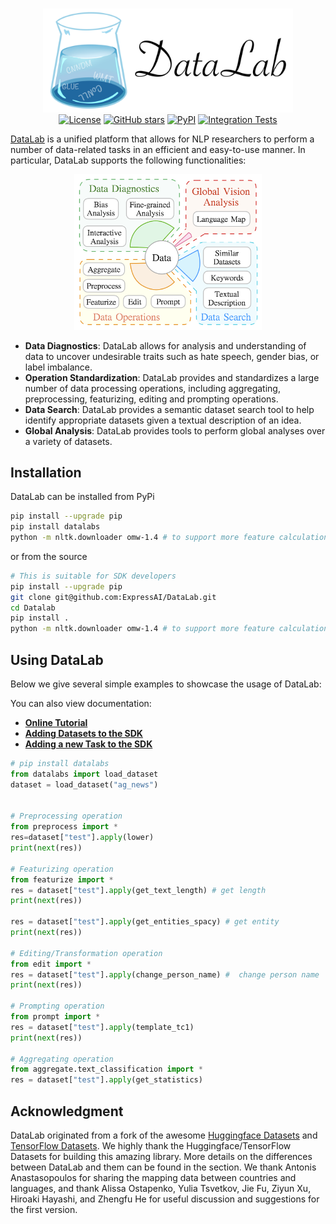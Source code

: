 <p align="center">
    <br>
    <img src="./docs/Resources/figs/readme_logo.png" width="400"/>
    <br>
  <a href="https://github.com/expressai/DataLab/blob/main/LICENSE"><img alt="License" src="https://img.shields.io/github/license/expressai/DataLab" /></a>
  <a href="https://github.com/expressai/DataLab/stargazers"><img alt="GitHub stars" src="https://img.shields.io/github/stars/expressai/DataLab" /></a>
  <a href="https://pypi.org/project//"><img alt="PyPI" src="https://img.shields.io/pypi/v/datalabs" /></a>
  <a href=".github/workflows/ci.yml"><img alt="Integration Tests", src="https://github.com/expressai/DataLab/actions/workflows/ci.yml/badge.svg?event=push" />
</p>


[DataLab](http://datalab.nlpedia.ai/) is a unified platform that allows for NLP researchers to perform a number of data-related tasks in an efficient and easy-to-use manner. In particular, DataLab supports the following functionalities:

    

    
    
<p align="center"> 
<img src="./docs/Resources/figs/datalab_overview.png" width="300"/>
 </p> 

* **Data Diagnostics**: DataLab allows for analysis and understanding of data to uncover undesirable traits such as hate speech, gender bias, or label imbalance.
* **Operation Standardization**: DataLab provides and standardizes a large number of data processing operations, including aggregating, preprocessing, featurizing, editing and prompting operations.
* **Data Search**: DataLab provides a semantic dataset search tool to help identify appropriate datasets given a textual description of an idea.
* **Global Analysis**: DataLab provides tools to perform global analyses over a variety of datasets.


 


## Installation
DataLab can be installed from PyPi
```bash
pip install --upgrade pip
pip install datalabs
python -m nltk.downloader omw-1.4 # to support more feature calculation
```
or from the source
```bash
# This is suitable for SDK developers
pip install --upgrade pip
git clone git@github.com:ExpressAI/DataLab.git
cd Datalab
pip install .
python -m nltk.downloader omw-1.4 # to support more feature calculation
```

## Using DataLab
Below we give several simple examples to showcase the usage of DataLab:

You can also view documentation:
* [**Online Tutorial**](https://expressai.github.io/DataLab/)
* [**Adding Datasets to the SDK**](docs/SDK/add_new_datasets_into_sdk.md)
* [**Adding a new Task to the SDK**](docs/SDK/add_new_task_schema.md)


```python
# pip install datalabs
from datalabs import load_dataset
dataset = load_dataset("ag_news")


# Preprocessing operation
from preprocess import *
res=dataset["test"].apply(lower)
print(next(res))

# Featurizing operation
from featurize import *
res = dataset["test"].apply(get_text_length) # get length
print(next(res))

res = dataset["test"].apply(get_entities_spacy) # get entity
print(next(res))

# Editing/Transformation operation
from edit import *
res = dataset["test"].apply(change_person_name) #  change person name
print(next(res))

# Prompting operation
from prompt import *
res = dataset["test"].apply(template_tc1)
print(next(res))

# Aggregating operation
from aggregate.text_classification import *
res = dataset["test"].apply(get_statistics)
```
 

## Acknowledgment
DataLab originated from a fork of the awesome [Huggingface Datasets](https://github.com/huggingface/datasets) and [TensorFlow Datasets](https://github.com/tensorflow/datasets). We highly thank the Huggingface/TensorFlow Datasets for building this amazing library. More details on the differences between DataLab and them can be found in the section.
We thank Antonis Anastasopoulos for sharing the mapping data between countries and languages, and thank Alissa Ostapenko, Yulia Tsvetkov, Jie Fu, Ziyun Xu, Hiroaki Hayashi, and Zhengfu He for useful discussion and suggestions for the first version.



